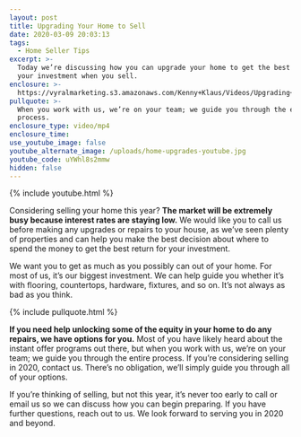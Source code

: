 ```yaml
---
layout: post
title: Upgrading Your Home to Sell
date: 2020-03-09 20:03:13
tags:
  - Home Seller Tips
excerpt: >-
  Today we’re discussing how you can upgrade your home to get the best return on
  your investment when you sell.
enclosure: >-
  https://vyralmarketing.s3.amazonaws.com/Kenny+Klaus/Videos/Upgrading+Your+Home+to+Sell.mp4
pullquote: >-
  When you work with us, we’re on your team; we guide you through the entire
  process.
enclosure_type: video/mp4
enclosure_time:
use_youtube_image: false
youtube_alternate_image: /uploads/home-upgrades-youtube.jpg
youtube_code: uYWhl8s2mmw
hidden: false
---
```


{% include youtube.html %}

Considering selling your home this year? **The market will be extremely busy because interest rates are staying low.** We would like you to call us before making any upgrades or repairs to your house, as we’ve seen plenty of properties and can help you make the best decision about where to spend the money to get the best return for your investment.&nbsp;

We want you to get as much as you possibly can out of your home. For most of us, it’s our biggest investment. We can help guide you whether it’s with flooring, countertops, hardware, fixtures, and so on. It’s not always as bad as you think.&nbsp;

{% include pullquote.html %}

**If you need help unlocking some of the equity in your home to do any repairs, we have options for you.** Most of you have likely heard about the instant offer programs out there, but when you work with us, we’re on your team; we guide you through the entire process. If you’re considering selling in 2020, contact us. There’s no obligation, we’ll simply guide you through all of your options.&nbsp;

If you’re thinking of selling, but not this year, it’s never too early to call or email us so we can discuss how you can begin preparing. If you have further questions, reach out to us. We look forward to serving you in 2020 and beyond.